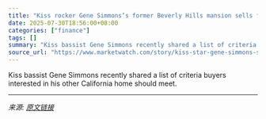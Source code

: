```yaml
---
title: "Kiss rocker Gene Simmons’s former Beverly Hills mansion sells for $28 million"
date: 2025-07-30T18:56:00+08:00
categories: ["finance"]
tags: []
summary: "Kiss bassist Gene Simmons recently shared a list of criteria buyers interested in his other California home should meet."
source_url: "https://www.marketwatch.com/story/kiss-star-gene-simmons-sells-beverly-hills-mansion-for-28-milliontwice-what-he-asked-for-6e52859c?mod=mw_rss_topstories"
---
```


Kiss bassist Gene Simmons recently shared a list of criteria buyers interested in his other California home should meet.

---

*来源: [原文链接](https://www.marketwatch.com/story/kiss-star-gene-simmons-sells-beverly-hills-mansion-for-28-milliontwice-what-he-asked-for-6e52859c?mod=mw_rss_topstories)*
